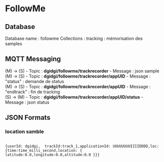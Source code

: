 # FollowMe
## Database
Database name : followme
Collections : 
tracking : mémorisation des samples
## MQTT Messaging
(M) -> (S) - Topic : **dgidgi/followme/trackrecorder** - Message : json sample   
(M) -> (S) - Topic : **dgidgi/followme/trackrecorder/appUID**  - Message : "status" : demande de status   
(M) -> (S) - Topic : **dgidgi/followme/trackrecorder/appUID**  - Message : "endtrack" : fin de tracking  
(S) -> (M) - Topic : **dgidgi/followme/trackrecorder/appUID/status**  - Message : json status   
## JSON Formats
### location samble
<p><code>
{userId: dgidgi,  trackId:track_1,applicationId: UUUUUUUUIIIIDDDD,loc: {time:time_milli_second,location: { latitude:0.0,longitude:0.0,altitude:0.0 }}}
</p></code>
